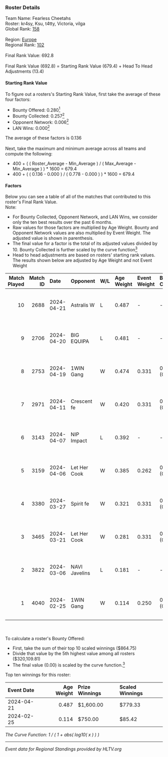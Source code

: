 ### Roster Details<br />
Team Name: Fearless Cheetahs<br />
Roster: kr4sy, Ksu, t4tty, Victoria, vilga<br />
Global Rank: [158](../standings_global.md)<br />
<br />
Region: [Europe]( ../standings_europe.md)<br />
Regional Rank: [102]( ../standings_europe.md)<br />
<br />
Final Rank Value:  692.8<br />
<br />
Final Rank Value (692.8) = Starting Rank Value (679.4) + Head To Head Adjustments (13.4)<br />

#### Starting Rank Value<br />
To figure out a rosters's Starting Rank Value, first take the average of these four factors:<br />
- Bounty Offered: 0.280[<sup>1</sup>](#table2)
- Bounty Collected: 0.257[<sup>2</sup>](#table1)
- Opponent Network: 0.006[<sup>2</sup>](#table1)
- LAN Wins: 0.000[<sup>2</sup>](#table1)

The average of these factors is 0.136<br />
<br />
Next, take the maximum and minimum average across all teams and compute the following:<br />
- 400 + ( ( Roster_Average - Min_Average ) / ( Max_Average - Min_Average ) ) * 1600 = 679.4
- 400 + ( ( 0.136 - 0.000 ) / ( 0.778 - 0.000 ) ) * 1600 = 679.4


#### Factors<br />
Below you can see a table of all of the matches that contributed to this roster's Final Rank Value.<br />
Note:<br />

- For Bounty Collected, Opponent Network, and LAN Wins, we consider only the ten best results over the past 6 months.
- Raw values for those factors are multiplied by Age Weight. Bounty and Opponent Network values are also multiplied by Event Weight. The adjusted value is shown in parenthesis.
- The final value for a factor is the total of its adjusted values divided by 10. Bounty Collected is further scaled by the curve function[<sup>3</sup>](#curveFunction)
- Head to head adjustments are based on rosters' starting rank values. The results shown below are adjusted by Age Weight and not Event Weight
<span id="table1"></span><br />


| Match Played | Match ID | Date       | Opponent      | W/L | Age Weight | Event Weight | Bounty Collected | Opponent Network | LAN Wins  | H2H Adj. | Roster                             |
| -: | -: | :- | :- | :- | :- | :- | :- | :- | :- | -: | :- |
|           10 |     2688 | 2024-04-21 | Astralis W    | L   | 0.487      | -            | -                | -                | -         |    -8.39 | kr4sy, Ksu, t4tty, Victoria, vilga |
|            9 |     2706 | 2024-04-20 | BIG EQUIPA    | L   | 0.481      | -            | -                | -                | -         |    -6.04 | kr4sy, Ksu, t4tty, Victoria, vilga |
|            8 |     2753 | 2024-04-19 | 1WIN Gang     | W   | 0.474      | 0.331        | 0.001 (0.000)    | 0.016 (0.002)    | 0 (0.000) |     6.53 | kr4sy, Ksu, t4tty, Victoria, vilga |
|            7 |     2971 | 2024-04-11 | Crescent fe   | W   | 0.420      | 0.331        | 0.004 (0.001)    | 0.081 (0.011)    | 0 (0.000) |     5.82 | kr4sy, Ksu, t4tty, Victoria, vilga |
|            6 |     3143 | 2024-04-07 | NIP Impact    | L   | 0.392      | -            | -                | -                | -         |    -5.86 | kr4sy, Ksu, t4tty, Victoria, vilga |
|            5 |     3159 | 2024-04-06 | Let Her Cook  | W   | 0.385      | 0.262        | 0.060 (0.006)    | 0.137 (0.014)    | 0 (0.000) |     9.55 | kr4sy, Ksu, t4tty, Victoria, vilga |
|            4 |     3380 | 2024-03-27 | Spirit fe     | W   | 0.321      | 0.331        | 0.005 (0.001)    | 0.136 (0.014)    | 0 (0.000) |     4.82 | kr4sy, Ksu, t4tty, Victoria, vilga |
|            3 |     3465 | 2024-03-21 | Let Her Cook  | W   | 0.281      | 0.331        | 0.060 (0.006)    | 0.137 (0.013)    | 0 (0.000) |     7.09 | kr4sy, Ksu, t4tty, Victoria, vilga |
|            2 |     3822 | 2024-03-06 | NAVI Javelins | L   | 0.181      | -            | -                | -                | -         |    -1.78 | kr4sy, Ksu, t4tty, Victoria, vilga |
|            1 |     4040 | 2024-02-25 | 1WIN Gang     | W   | 0.114      | 0.250        | 0.001 (0.000)    | 0.016 (0.000)    | 0 (0.000) |     1.70 | kr4sy, Ksu, t4tty, Victoria, vilga |

<br />
<span id="table2"></span><br />
To calculate a roster's Bounty Offered:<br />

- First, take the sum of their top 10 scaled winnings ($864.75)
- Divide that value by the 5th highest value among all rosters ($320,109.81)
- The final value (0.00) is scaled by the curve function.[<sup>3</sup>](#curveFunction)

Top ten winnings for this roster:<br />

| Event Date | Age Weight | Prize Winnings | Scaled Winnings |
| :- | -: | :- | :- |
| 2024-04-21 |      0.487 | $1,600.00      | $779.33         |
| 2024-02-25 |      0.114 | $750.00        | $85.42          |


<span id="curveFunction"></span>_The Curve Function: 1 / ( 1 + abs( log10( x ) ) )_<br />

---
_Event data for Regional Standings provided by HLTV.org_<br />
